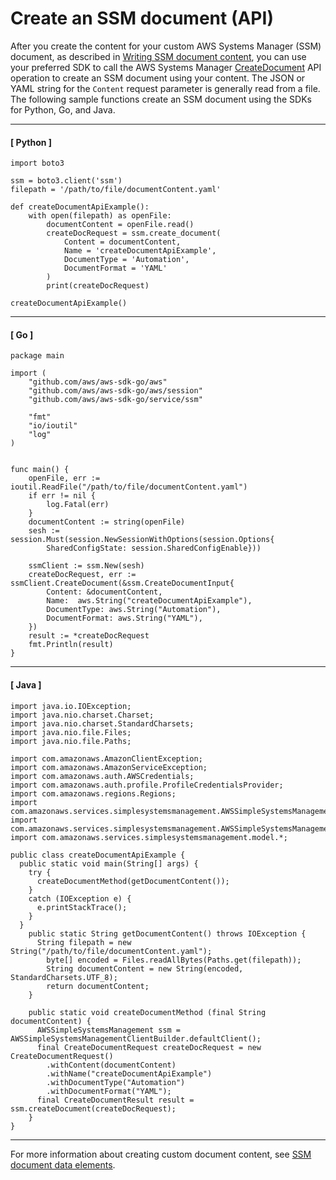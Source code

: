 # Create an SSM document \(API\)<a name="create-ssm-document-api"></a>

After you create the content for your custom AWS Systems Manager \(SSM\) document, as described in [Writing SSM document content](create-ssm-doc.md#writing-ssm-doc-content), you can use your preferred SDK to call the AWS Systems Manager [CreateDocument](https://docs.aws.amazon.com/systems-manager/latest/APIReference/API_CreateDocument.html) API operation to create an SSM document using your content\. The JSON or YAML string for the `Content` request parameter is generally read from a file\. The following sample functions create an SSM document using the SDKs for Python, Go, and Java\.

------
#### [ Python ]

```
import boto3

ssm = boto3.client('ssm')
filepath = '/path/to/file/documentContent.yaml'

def createDocumentApiExample():
    with open(filepath) as openFile:
        documentContent = openFile.read()
        createDocRequest = ssm.create_document(
            Content = documentContent,
            Name = 'createDocumentApiExample',
            DocumentType = 'Automation',
            DocumentFormat = 'YAML' 
        )
        print(createDocRequest)

createDocumentApiExample()
```

------
#### [ Go ]

```
package main

import (
    "github.com/aws/aws-sdk-go/aws"
    "github.com/aws/aws-sdk-go/aws/session"
    "github.com/aws/aws-sdk-go/service/ssm"

    "fmt"
    "io/ioutil"
    "log"
)


func main() {
    openFile, err := ioutil.ReadFile("/path/to/file/documentContent.yaml")
    if err != nil {
        log.Fatal(err)
    }
    documentContent := string(openFile)
    sesh := session.Must(session.NewSessionWithOptions(session.Options{
        SharedConfigState: session.SharedConfigEnable}))
    
    ssmClient := ssm.New(sesh)
    createDocRequest, err := ssmClient.CreateDocument(&ssm.CreateDocumentInput{
        Content: &documentContent,
        Name:  aws.String("createDocumentApiExample"),
        DocumentType: aws.String("Automation"),
        DocumentFormat: aws.String("YAML"),
    })
    result := *createDocRequest
    fmt.Println(result)
}
```

------
#### [ Java ]

```
import java.io.IOException;
import java.nio.charset.Charset;
import java.nio.charset.StandardCharsets;
import java.nio.file.Files;
import java.nio.file.Paths;

import com.amazonaws.AmazonClientException;
import com.amazonaws.AmazonServiceException;
import com.amazonaws.auth.AWSCredentials;
import com.amazonaws.auth.profile.ProfileCredentialsProvider;
import com.amazonaws.regions.Regions;
import com.amazonaws.services.simplesystemsmanagement.AWSSimpleSystemsManagement;
import com.amazonaws.services.simplesystemsmanagement.AWSSimpleSystemsManagementClientBuilder;
import com.amazonaws.services.simplesystemsmanagement.model.*;

public class createDocumentApiExample {
  public static void main(String[] args) {
    try {
      createDocumentMethod(getDocumentContent());
    }
    catch (IOException e) {
      e.printStackTrace();
    }
  }
    public static String getDocumentContent() throws IOException {
      String filepath = new String("/path/to/file/documentContent.yaml");
        byte[] encoded = Files.readAllBytes(Paths.get(filepath));
        String documentContent = new String(encoded, StandardCharsets.UTF_8);
        return documentContent;
    }
    
    public static void createDocumentMethod (final String documentContent) {
      AWSSimpleSystemsManagement ssm = AWSSimpleSystemsManagementClientBuilder.defaultClient();
      final CreateDocumentRequest createDocRequest = new CreateDocumentRequest()
        .withContent(documentContent)
        .withName("createDocumentApiExample")
        .withDocumentType("Automation")
        .withDocumentFormat("YAML");
      final CreateDocumentResult result = ssm.createDocument(createDocRequest);
    }
}
```

------

For more information about creating custom document content, see [SSM document data elements](sysman-doc-syntax.md)\.